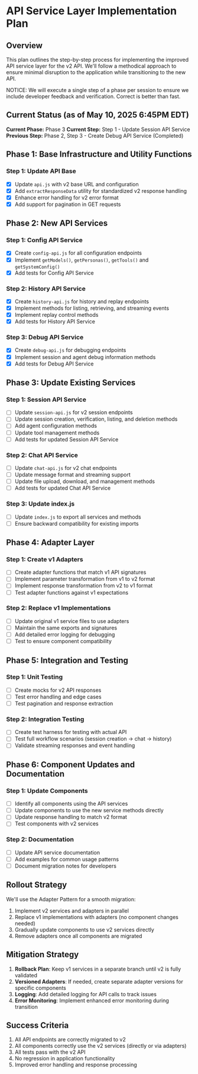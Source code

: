 # API Service Layer Implementation Plan

## Overview

This plan outlines the step-by-step process for implementing the improved API service layer for the v2 API. We'll follow a methodical approach to ensure minimal disruption to the application while transitioning to the new API.

NOTICE: We will execute a single step of a phase per session to ensure we include developer feedback and verification. Correct is better than fast. 

## Current Status (as of May 10, 2025 6:45PM EDT)

**Current Phase:** Phase 3
**Current Step:** Step 1 - Update Session API Service
**Previous Step:** Phase 2, Step 3 - Create Debug API Service (Completed)

## Phase 1: Base Infrastructure and Utility Functions

### Step 1: Update API Base

- [x] Update `api.js` with v2 base URL and configuration
- [x] Add `extractResponseData` utility for standardized v2 response handling
- [x] Enhance error handling for v2 error format
- [x] Add support for pagination in GET requests

## Phase 2: New API Services

### Step 1: Config API Service

- [x] Create `config-api.js` for all configuration endpoints
- [x] Implement `getModels()`, `getPersonas()`, `getTools()` and `getSystemConfig()`
- [x] Add tests for Config API Service

### Step 2: History API Service

- [x] Create `history-api.js` for history and replay endpoints
- [x] Implement methods for listing, retrieving, and streaming events
- [x] Implement replay control methods
- [x] Add tests for History API Service

### Step 3: Debug API Service

- [x] Create `debug-api.js` for debugging endpoints
- [x] Implement session and agent debug information methods
- [x] Add tests for Debug API Service

## Phase 3: Update Existing Services

### Step 1: Session API Service

- [ ] Update `session-api.js` for v2 session endpoints
- [ ] Update session creation, verification, listing, and deletion methods
- [ ] Add agent configuration methods
- [ ] Update tool management methods
- [ ] Add tests for updated Session API Service

### Step 2: Chat API Service

- [ ] Update `chat-api.js` for v2 chat endpoints
- [ ] Update message format and streaming support
- [ ] Update file upload, download, and management methods
- [ ] Add tests for updated Chat API Service

### Step 3: Update index.js

- [ ] Update `index.js` to export all services and methods
- [ ] Ensure backward compatibility for existing imports

## Phase 4: Adapter Layer

### Step 1: Create v1 Adapters

- [ ] Create adapter functions that match v1 API signatures
- [ ] Implement parameter transformation from v1 to v2 format
- [ ] Implement response transformation from v2 to v1 format
- [ ] Test adapter functions against v1 expectations

### Step 2: Replace v1 Implementations

- [ ] Update original v1 service files to use adapters
- [ ] Maintain the same exports and signatures
- [ ] Add detailed error logging for debugging
- [ ] Test to ensure component compatibility

## Phase 5: Integration and Testing

### Step 1: Unit Testing

- [ ] Create mocks for v2 API responses
- [ ] Test error handling and edge cases
- [ ] Test pagination and response extraction

### Step 2: Integration Testing

- [ ] Create test harness for testing with actual API
- [ ] Test full workflow scenarios (session creation → chat → history)
- [ ] Validate streaming responses and event handling

## Phase 6: Component Updates and Documentation

### Step 1: Update Components

- [ ] Identify all components using the API services
- [ ] Update components to use the new service methods directly
- [ ] Update response handling to match v2 format
- [ ] Test components with v2 services

### Step 2: Documentation

- [ ] Update API service documentation
- [ ] Add examples for common usage patterns
- [ ] Document migration notes for developers

## Rollout Strategy

We'll use the Adapter Pattern for a smooth migration:

1. Implement v2 services and adapters in parallel
2. Replace v1 implementations with adapters (no component changes needed)
3. Gradually update components to use v2 services directly
4. Remove adapters once all components are migrated

## Mitigation Strategy

1. **Rollback Plan**: Keep v1 services in a separate branch until v2 is fully validated
2. **Versioned Adapters**: If needed, create separate adapter versions for specific components
3. **Logging**: Add detailed logging for API calls to track issues
4. **Error Monitoring**: Implement enhanced error monitoring during transition

## Success Criteria

1. All API endpoints are correctly migrated to v2
2. All components correctly use the v2 services (directly or via adapters)
3. All tests pass with the v2 API
4. No regression in application functionality
5. Improved error handling and response processing